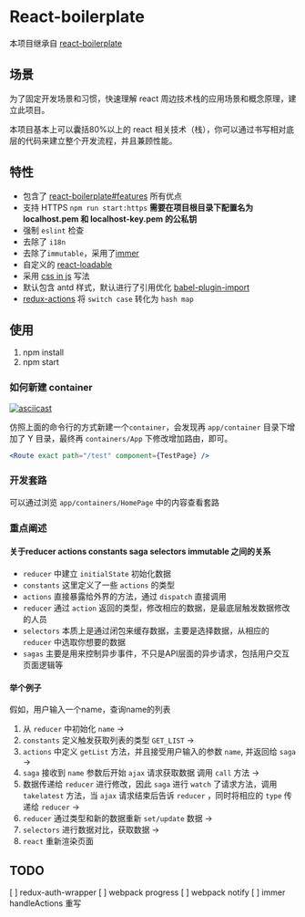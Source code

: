 # React-boilerplate

本项目继承自 [react-boilerplate](https://github.com/react-boilerplate/react-boilerplate)

## 场景

为了固定开发场景和习惯，快速理解 react 周边技术栈的应用场景和概念原理，建立此项目。

本项目基本上可以囊括80%以上的 react 相关技术（栈），你可以通过书写相对底层的代码来建立整个开发流程，并且兼顾性能。

## 特性

- 包含了 [react-boilerplate#features](https://github.com/react-boilerplate/react-boilerplate#features) 所有优点
- 支持 HTTPS `npm run start:https` **需要在项目根目录下配置名为 localhost.pem 和 localhost-key.pem 的公私钥**
- 强制 `eslint` 检查
- 去除了 `i18n`
- 去除了`immutable`，采用了[immer](https://github.com/mweststrate/immer)
- 自定义的 [react-loadable](https://github.com/jamiebuilds/react-loadable)
- 采用 [css in js](https://github.com/styled-components/styled-components) 写法
- 默认包含 antd 样式，默认进行了引用优化 [babel-plugin-import](https://github.com/ant-design/babel-plugin-import)
- [redux-actions](https://github.com/redux-utilities/redux-actions) 将 `switch case` 转化为 `hash map`

## 使用

1. npm install
2. npm start

### 如何新建 container

[![asciicast](https://asciinema.org/a/194047.png)](https://asciinema.org/a/194047)

仿照上面的命令行的方式新建一个`container`，会发现再 `app/container` 目录下增加了 Y 目录，最终再 `containers/App` 下修改增加路由，即可。

```jsx
<Route exact path="/test" component={TestPage} />
```

### 开发套路

可以通过浏览 `app/containers/HomePage` 中的内容查看套路

### 重点阐述

#### 关于reducer actions constants saga selectors immutable 之间的关系

- `reducer` 中建立 `initialState` 初始化数据
- `constants` 这里定义了一些 `actions` 的类型
- `actions` 直接暴露给外界的方法，通过 `dispatch` 直接调用
- `reducer` 通过 `action` 返回的类型，修改相应的数据，是最底层触发数据修改的人员
- `selectors` 本质上是通过闭包来缓存数据，主要是选择数据，从相应的 `reducer` 中选取你想要的数据
- `sagas` 主要是用来控制异步事件，不只是API层面的异步请求，包括用户交互页面逻辑等

#### 举个例子

假如，用户输入一个name，查询name的列表

1. 从 `reducer` 中初始化 `name` ->
2. `constants` 定义触发获取列表的类型 `GET_LIST` ->
3. `actions` 中定义 `getList` 方法，并且接受用户输入的参数 `name`, 并返回给 `saga` ->
4. `saga` 接收到 `name` 参数后开始 `ajax` 请求获取数据 调用 `call` 方法 ->
5. 数据传递给 `reducer` 进行修改，因此 `saga` 进行 `watch` 了请求方法，调用 `takelatest` 方法，当 `ajax` 请求结束后告诉 `reducer` ，同时将相应的 `type` 传递给 `reducer` ->
6. `reducer` 通过类型和新的数据重新 `set/update` 数据 ->
7. `selectors` 进行数据对比，获取数据 ->
8. `react` 重新渲染页面


## TODO

[ ] redux-auth-wrapper
[ ] webpack progress
[ ] webpack notify
[ ] immer handleActions 重写